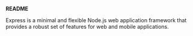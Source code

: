 <b>README</b>
<p>Express is a minimal and flexible Node.js web application framework that provides a robust set of features for web and mobile applications.</p>

